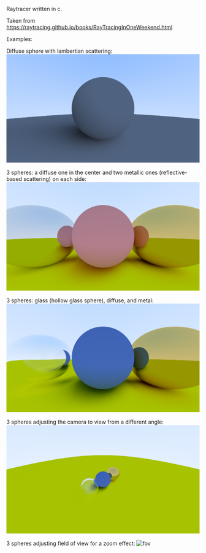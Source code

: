 Raytracer written in c. 

Taken from https://raytracing.github.io/books/RayTracingInOneWeekend.html


Examples:

Diffuse sphere with lambertian scattering: ![diffuse](examples/diffuse.png)

3 spheres: a diffuse one in the center and two metallic ones (reflective-based scattering) on each side: ![diffuse and metallic](examples/metal_and_diffuse.png)

3 spheres: glass (hollow glass sphere), diffuse, and metal: ![glass](examples/glass.png)

3 spheres adjusting the camera to view from a different angle: ![angle](examples/camera_basis_vectors.png)

3 spheres adjusting field of view for a zoom effect: ![fov](camera_zoom.png)
